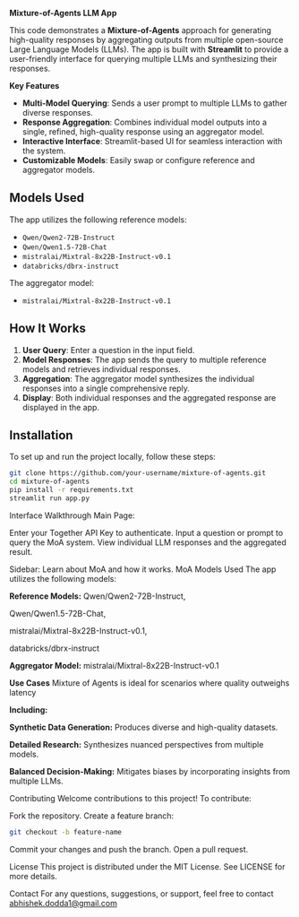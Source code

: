 **Mixture-of-Agents LLM App**

This code demonstrates a **Mixture-of-Agents** approach for generating high-quality responses by aggregating outputs from multiple open-source Large Language Models (LLMs). 
The app is built with **Streamlit** to provide a user-friendly interface for querying multiple LLMs and synthesizing their responses.

**Key Features**

- **Multi-Model Querying**: Sends a user prompt to multiple LLMs to gather diverse responses.
- **Response Aggregation**: Combines individual model outputs into a single, refined, high-quality response using an aggregator model.
- **Interactive Interface**: Streamlit-based UI for seamless interaction with the system.
- **Customizable Models**: Easily swap or configure reference and aggregator models.

## Models Used

The app utilizes the following reference models:
- `Qwen/Qwen2-72B-Instruct`
- `Qwen/Qwen1.5-72B-Chat`
- `mistralai/Mixtral-8x22B-Instruct-v0.1`
- `databricks/dbrx-instruct`

The aggregator model:
- `mistralai/Mixtral-8x22B-Instruct-v0.1`

## How It Works

1. **User Query**: Enter a question in the input field.
2. **Model Responses**: The app sends the query to multiple reference models and retrieves individual responses.
3. **Aggregation**: The aggregator model synthesizes the individual responses into a single comprehensive reply.
4. **Display**: Both individual responses and the aggregated response are displayed in the app.

## Installation

To set up and run the project locally, follow these steps:
```bash
git clone https://github.com/your-username/mixture-of-agents.git
cd mixture-of-agents
pip install -r requirements.txt
streamlit run app.py
````
Interface Walkthrough
Main Page:

Enter your Together API Key to authenticate. Input a question or prompt to query the MoA system. View individual LLM responses and the aggregated result.

Sidebar:
Learn about MoA and how it works.
MoA Models Used
The app utilizes the following models:

**Reference Models:**
Qwen/Qwen2-72B-Instruct,

Qwen/Qwen1.5-72B-Chat,

mistralai/Mixtral-8x22B-Instruct-v0.1,

databricks/dbrx-instruct

**Aggregator Model:**
mistralai/Mixtral-8x22B-Instruct-v0.1

**Use Cases**
Mixture of Agents is ideal for scenarios where quality outweighs latency

**Including:**

**Synthetic Data Generation:** Produces diverse and high-quality datasets.

**Detailed Research:** Synthesizes nuanced perspectives from multiple models.

**Balanced Decision-Making:** Mitigates biases by incorporating insights from multiple LLMs.

Contributing
Welcome contributions to this project! To contribute:

Fork the repository.
Create a feature branch:
```bash
git checkout -b feature-name
```
Commit your changes and push the branch.
Open a pull request.

License
This project is distributed under the MIT License. See LICENSE for more details.

Contact
For any questions, suggestions, or support, feel free to contact abhishek.dodda1@gmail.com
